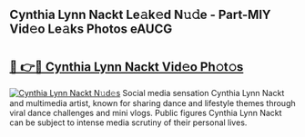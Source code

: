 ## Cynthia Lynn Nackt Le𝚊k𝚎d N𝚞𝚍e - Part-MlY Vid𝚎o Le𝚊ks Photos eAUCG

# <h2><a href="http://fb5uaa.evod.top/?m=Cynthia+Lynn+Nackt">🔗 👉🔴 Cynthia Lynn Nackt Vid𝚎o Ph𝚘t𝚘s</a></h2>

[![Cynthia Lynn Nackt N𝚞d𝚎s](https://i.imgur.com/8V9OHl7.gif)](http://fb5uaa.evod.top/?m=Cynthia+Lynn+Nackt)
Social media sensation Cynthia Lynn Nackt and multimedia artist, known for sharing dance and lifestyle themes through viral dance challenges and mini vlogs. Public figures Cynthia Lynn Nackt can be subject to intense media scrutiny of their personal lives. 
